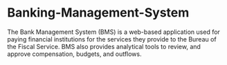 # Banking-Management-System
The Bank Management System (BMS) is a web-based application used for paying financial institutions for the services they provide to the Bureau of the Fiscal Service. BMS also provides analytical tools to review, and approve compensation, budgets, and outflows.
